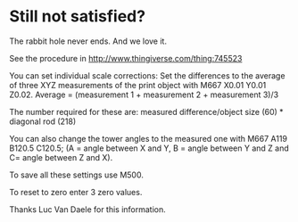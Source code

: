 # Still not satisfied?
The rabbit hole never ends. And we love it.

See the procedure in http://www.thingiverse.com/thing:745523

You can set individual scale corrections: Set the differences to the average of three
XYZ measurements of the print object with M667 X0.01 Y0.01 Z0.02.
Average = (measurement 1 + measurement 2 + measurement 3)/3 


The number required for these are: measured difference/object size (60) * diagonal
rod (218)

You can also change the tower angles to the measured one with M667 A119 B120.5
C120.5; (A = angle between X and Y, B = angle between Y and Z and C= angle
between Z and X). 

To save all these settings use M500.

To reset to zero enter 3 zero values.

Thanks Luc Van Daele for this information.